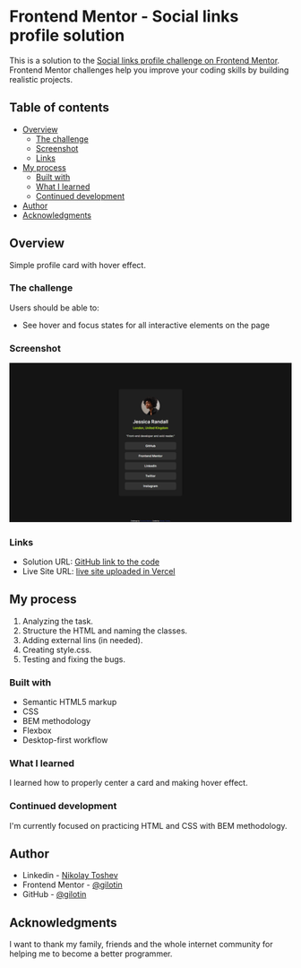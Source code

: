 # Frontend Mentor - Social links profile solution

This is a solution to the [Social links profile challenge on Frontend Mentor](https://www.frontendmentor.io/challenges/social-links-profile-UG32l9m6dQ). Frontend Mentor challenges help you improve your coding skills by building realistic projects.

## Table of contents

-   [Overview](#overview)
    -   [The challenge](#the-challenge)
    -   [Screenshot](#screenshot)
    -   [Links](#links)
-   [My process](#my-process)
    -   [Built with](#built-with)
    -   [What I learned](#what-i-learned)
    -   [Continued development](#continued-development)
-   [Author](#author)
-   [Acknowledgments](#acknowledgments)

## Overview

Simple profile card with hover effect.

### The challenge

Users should be able to:

-   See hover and focus states for all interactive elements on the page

### Screenshot

![](./public/solution.png)

### Links

-   Solution URL: [GitHub link to the code](https://github.com/gilotin/Social-links-profile)
-   Live Site URL: [live site uploaded in Vercel](https://social-links-profile-v2.vercel.app/)

## My process

1. Analyzing the task.
2. Structure the HTML and naming the classes.
3. Adding external lins (in needed).
4. Creating style.css.
5. Testing and fixing the bugs.

### Built with

-   Semantic HTML5 markup
-   CSS
-   BEM methodology
-   Flexbox
-   Desktop-first workflow

### What I learned

I learned how to properly center a card and making hover effect.

### Continued development

I'm currently focused on practicing HTML and CSS with BEM methodology.

## Author

-   Linkedin - [Nikolay Toshev](https://www.linkedin.com/in/nikolay-toshev-5536a025b/)
-   Frontend Mentor - [@gilotin](https://www.frontendmentor.io/profile/gilotin)
-   GitHub - [@gilotin](https://github.com/gilotin/Social-links-profile)

## Acknowledgments

I want to thank my family, friends and the whole internet community for helping me to become a better programmer.
